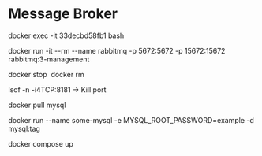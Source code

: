# Message Broker


 docker exec -it 33decbd58fb1 bash


docker run -it --rm --name rabbitmq -p 5672:5672 -p 15672:15672 rabbitmq:3-management

docker stop <img>
docker rm <img>

lsof -n -i4TCP:8181  ->  Kill port

docker pull mysql

docker run --name some-mysql -e MYSQL_ROOT_PASSWORD=example -d mysql:tag

docker compose up
